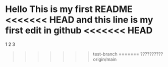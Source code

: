 Hello 
This is my first README
<<<<<<< HEAD
and this line is my first edit in github
<<<<<<< HEAD
=======
1
2
3

>>>>>>> test-branch
=======
??????????
>>>>>>> origin/main
